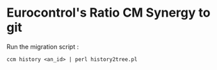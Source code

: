 # Eurocontrol's Ratio CM Synergy to git

Run the migration script :

    ccm history <an_id> | perl history2tree.pl
